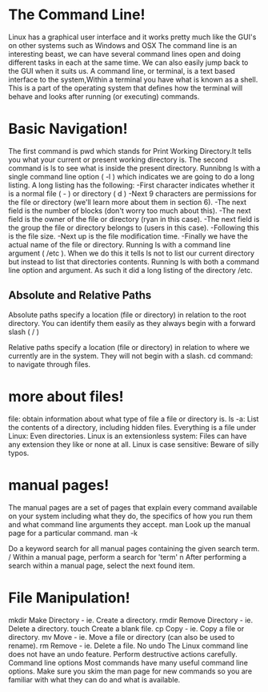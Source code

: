 # The Command Line!
Linux has a graphical user interface and it works pretty much like the GUI's on other systems such as Windows and OSX
The command line is an interesting beast, we can have several command lines open and doing different tasks in each at the same time. We can also easily jump back to the GUI when it suits us.
A command line, or terminal, is a text based interface to the system,Within a terminal you have what is known as a shell. This is a part of the operating system that defines how the terminal will behave and looks after running (or executing) commands.
# Basic Navigation!
The first command is pwd which stands for Print Working Directory.It tells you what your current or present working directory is.
The second command is ls to see what is inside the present directory.
Runnibng ls with a single command line option ( -l ) which indicates we are going to do a long listing. A long listing has the following:
-First character indicates whether it is a normal file ( - ) or directory ( d )
-Next 9 characters are permissions for the file or directory (we'll learn more about them in section 6).
-The next field is the number of blocks (don't worry too much about this).
-The next field is the owner of the file or directory (ryan in this case).
-The next field is the group the file or directory belongs to (users in this case).
-Following this is the file size.
-Next up is the file modification time.
-Finally we have the actual name of the file or directory.
Running ls with a command line argument ( /etc ). When we do this it tells ls not to list our current directory but instead to list that directories contents.
Running ls with both a command line option and argument. As such it did a long listing of the directory /etc.

## Absolute and Relative Paths
Absolute paths specify a location (file or directory) in relation to the root directory. You can identify them easily as they always begin with a forward slash ( / )

Relative paths specify a location (file or directory) in relation to where we currently are in the system. They will not begin with a slash.
cd command: to navigate through files.
# more about files!
file:
obtain information about what type of file a file or directory is.
ls -a:
List the contents of a directory, including hidden files.
Everything is a file under Linux:
Even directories.
Linux is an extensionless system:
Files can have any extension they like or none at all.
Linux is case sensitive:
Beware of silly typos.
# manual pages!
The manual pages are a set of pages that explain every command available on your system including what they do, the specifics of how you run them and what command line arguments they accept.
man <command>
Look up the manual page for a particular command.
man -k <search term>
Do a keyword search for all manual pages containing the given search term.
/<term>
Within a manual page, perform a search for 'term'
n
After performing a search within a manual page, select the next found item.
  
# File Manipulation!
  
  mkdir
Make Directory - ie. Create a directory.
rmdir
Remove Directory - ie. Delete a directory.
touch
Create a blank file.
cp
Copy - ie. Copy a file or directory.
mv
Move - ie. Move a file or directory (can also be used to rename).
rm
Remove - ie. Delete a file.
  No undo
The Linux command line does not have an undo feature. Perform destructive actions carefully.
Command line options
Most commands have many useful command line options. Make sure you skim the man page for new commands so you are familiar with what they can do and what is available.
